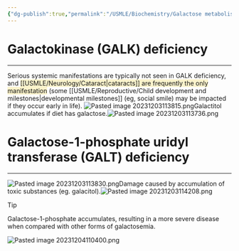 ```yaml
---
{"dg-publish":true,"permalink":"/USMLE/Biochemistry/Galactose metabolism/"}
---
```


# Galactokinase (GALK) deficiency
---
Serious systemic manifestations are typically not seen in GALK deficiency, and <span style="background:rgba(240, 200, 0, 0.2)">[[USMLE/Neurology/Cataract\|cataracts]] are frequently the only manifestation</span> (some [[USMLE/Reproductive/Child development and milestones\|developmental milestones]] (eg, social smile) may be impacted if they occur early in life).
![Pasted image 20231203113815.png](/img/user/appendix/Pasted%20image%2020231203113815.png)Galactitol accumulates if diet has galactose.![Pasted image 20231203113736.png](/img/user/appendix/Pasted%20image%2020231203113736.png)
# Galactose-1-phosphate uridyl transferase (GALT) deficiency
---
![Pasted image 20231203113830.png](/img/user/appendix/Pasted%20image%2020231203113830.png)Damage caused by accumulation of toxic substances (eg. galacitol).![Pasted image 20231203114208.png](/img/user/appendix/Pasted%20image%2020231203114208.png)
>[!tip] 
>Galactose-1-phosphate accumulates, resulting in a more severe disease when compared with other forms of galactosemia.


![Pasted image 20231204110400.png](/img/user/appendix/Pasted%20image%2020231204110400.png)
